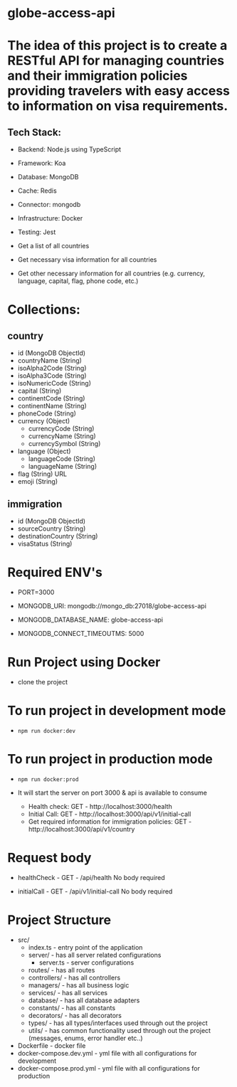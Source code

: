 # globe-access-api

# The idea of this project is to create a RESTful API for managing countries and their immigration policies providing travelers with easy access to information on visa requirements.

## Tech Stack:

-  Backend: Node.js using TypeScript
-  Framework: Koa
-  Database: MongoDB
-  Cache: Redis
-  Connector: mongodb
-  Infrastructure: Docker
-  Testing: Jest

-  Get a list of all countries
-  Get necessary visa information for all countries
-  Get other necessary information for all countries (e.g. currency, language, capital, flag, phone code, etc.)

# Collections:

## country
- id (MongoDB ObjectId)
- countryName (String)
- isoAlpha2Code (String)
- isoAlpha3Code (String)
- isoNumericCode (String)
- capital (String)
- continentCode (String)
- continentName (String)
- phoneCode (String)
- currency (Object)
   - currencyCode (String)
   - currencyName (String)
   - currencySymbol (String)
- language (Object)
   - languageCode (String)
   - languageName (String)
- flag (String) URL
- emoji (String)

## immigration
- id (MongoDB ObjectId)
- sourceCountry (String)
- destinationCountry (String)
- visaStatus (String)


# Required ENV's

-  PORT=3000

-  MONGODB_URI: mongodb://mongo_db:27018/globe-access-api
-  MONGODB_DATABASE_NAME: globe-access-api
-  MONGODB_CONNECT_TIMEOUTMS: 5000


# Run Project using Docker

-  clone the project

# To run project in development mode

-  `npm run docker:dev`

# To run project in production mode

-  `npm run docker:prod`

-  It will start the server on port 3000 & api is available to consume


   -  Health check: GET - http://localhost:3000/health
   -  Initial Call: GET - http://localhost:3000/api/v1/initial-call
   -  Get required information for immigration policies: GET - http://localhost:3000/api/v1/country


# Request body

-  healthCheck - GET - /api/health
   No body required


-  initialCall - GET - /api/v1/initial-call
   No body required


# Project Structure

-  src/
   -  index.ts - entry point of the application
   -  server/ - has all server related configurations
      -  server.ts - server configurations
   -  routes/ - has all routes
   -  controllers/ - has all controllers
   -  managers/ - has all business logic
   -  services/ - has all services
   -  database/ - has all database adapters
   -  constants/ - has all constants
   -  decorators/ - has all decorators
   -  types/ - has all types/interfaces used through out the project
   -  utils/ - has common functionality used through out the project (messages, enums, error handler etc..)
-  Dockerfile - docker file
-  docker-compose.dev.yml - yml file with all configurations for development
-  docker-compose.prod.yml - yml file with all configurations for production

